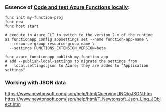 ### Essence of [Code and test Azure Functions locally](https://docs.microsoft.com/en-us/azure/azure-functions/functions-run-local):

    func init my-function-proj
    func new
    func host start

    # execute in Azure CLI to switch to the version 2.x of the runtime
    az functionapp config appsettings set --name function-app-name \
      --resource-group resource-group-name \
      --settings FUNCTIONS_EXTENSION_VERSION=beta

    func azure functionapp publish my-function-app
    # add --publish-local-settings to migrate the settings from
    #   local.settings.json to Azure; they are added to "Application settings"

### Working with JSON data

https://www.newtonsoft.com/json/help/html/QueryingLINQtoJSON.htm
https://www.newtonsoft.com/json/help/html/T_Newtonsoft_Json_Linq_JObject.htm
